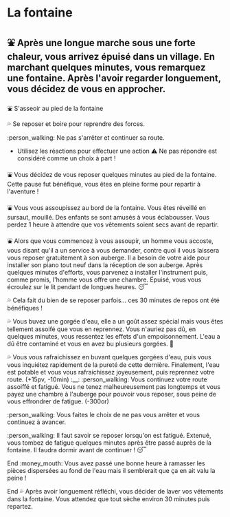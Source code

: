 # La fontaine
## :fountain: Après une longue marche sous une forte chaleur, vous arrivez épuisé dans un village. En marchant quelques minutes, vous remarquez une fontaine. Après l'avoir regarder longuement, vous décidez de vous en approcher.

:fountain: S'asseoir au pied de la fontaine

:sweat_drops: Se reposer et boire pour reprendre des forces.

:person_walking: Ne pas s'arrêter et continuer sa route.

- Utilisez les réactions pour effectuer une action :warning: Ne pas répondre est considéré comme un choix à part !

:fountain: Vous décidez de vous reposer quelques minutes au pied de la fontaine. Cette pause fut bénéfique, vous êtes en pleine forme pour repartir à l'aventure !

:fountain: Vous vous assoupissez au bord de la fontaine. Vous êtes réveillé en sursaut, mouillé. Des enfants se sont amusés à vous éclabousser. Vous perdez 1 heure à attendre que vos vêtements soient secs avant de repartir.

:fountain: Alors que vous commencez à vous assoupir, un homme vous accoste, vous disant qu'il a un service à vous demander, contre quoi il vous laissera vous reposer gratuitement à son auberge. Il a besoin de votre aide pour installer son piano tout neuf dans la réception de son auberge. Après quelques minutes d'efforts, vous parvenez a installer l'instrument puis, comme promis, l'homme vous offre une chambre. Épuisé, vous vous écroulez sur le lit pendant de longues heures. :sleeping: 



:sweat_drops: Cela fait du bien de se reposer parfois... ces 30 minutes de repos ont été bénéfiques !

:sweat_drops: Vous buvez une gorgée d'eau, elle a un goût assez spécial mais vous êtes tellement assoifé que vous en reprennez. Vous n'auriez pas dû, en quelques minutes, vous ressentez les effets d'un empoisonnement. L'eau a dû être contaminé et vous en avez bu plusieurs gorgées. :nauseated_face:

:sweat_drops: Vous vous rafraichissez en buvant quelques gorgées d'eau, puis vous vous inquiétez rapidement de la pureté de cette dernière. Finalement, l'eau est potable et vous vous rafraichissez joyeusement, puis reprennez votre route. (+15pv, -10min)
:__:
:person_walking: Vous continuez votre route assoiffé et fatigué. Vous ne tenez malheureusement pas longtemps et vous payez une chambre à l'auberge pour pouvoir vous reposer, sous peine de vous effrondrer de fatigue. (-300or)

:person_walking: Vous faites le choix de ne pas vous arrêter et vous continuez à avancer.

:person_walking: Il faut savoir se reposer lorsqu'on est fatigué. Extenué, vous tombez de fatigue quelques minutes après être passé auprès de la fontaine. Il faudra dormir avant de continuer ! :sleeping:

End :money_mouth:  Vous avez passé une bonne heure à ramasser les pièces dispersées au fond de l'eau mais il semblerait que ça en ait valu la peine !

End :sweat_drops: Après avoir longuement réfléchi, vous décider de laver vos vétements dans la fontaine. Vous attendez que tout sèche environ 30 minutes puis repartez.
